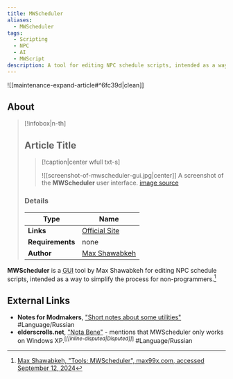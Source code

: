 ```yaml
---
title: MWScheduler
aliases:
  - MWScheduler
tags:
  - Scripting
  - NPC
  - AI
  - MWScript
description: A tool for editing NPC schedule scripts, intended as a way to simplify the process for non-programmers.
---
```


![[maintenance-expand-article#^6fc39d|clean]]

## About

> [!infobox|n-th]
> 
> ## Article Title
> 
> > [!caption|center wfull txt-s]
> > 
> > ![[screenshot-of-mwscheduler-gui.jpg|center]]
> > A screenshot of the **MWScheduler** user interface.
> > [image source](https://static.max99x.com/morrowind/mwscheduler.jpg)
> 
> ### Details
> 
> | Type | Name |
> | --- | --- |
> | **Links** | [Official Site](https://max99x.com/morrowind/tools) |
> | **Requirements** | none |
> | **Author** | [Max Shawabkeh](https://max99x.com/home) |

**MWScheduler** is a <abbr title="graphical user interface">GUI</abbr> tool by Max Shawabkeh for editing NPC schedule scripts, intended as a way to simplify the process for non-programmers.[^1]

## External Links

- **Notes for Modmakers**, ["Short notes about some utilities"](https://morrowind-nif.github.io/Notes_RU/short_notes_about_some_utilities.htm?ms=CyAAAAAAEAAAAAAAAAAAAAAAAAAAAEABEAgY&st=MA%3D%3D&sct=MA%3D%3D&mw=MzIw) #Language/Russian 
- **elderscrolls.net**, ["Nota Bene"](https://elderscrolls.net/2005/05/08/8419-nota-bene-2/) - mentions that MWScheduler only works on Windows XP.<sup>\[_[[inline-disputed|Disputed]]_\]</sup> #Language/Russian 

[^1]: [Max Shawabkeh, "Tools: MWScheduler", max99x.com, accessed September 12, 2024](https://max99x.com/morrowind/tools)